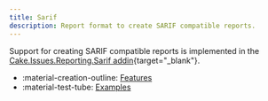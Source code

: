 ```yaml
---
title: Sarif
description: Report format to create SARIF compatible reports.
---
```


Support for creating SARIF compatible reports is implemented in the
[Cake.Issues.Reporting.Sarif addin](https://cakebuild.net/extensions/cake-issues-reporting-sarif/){target="_blank"}.

<div class="grid cards" markdown>

- :material-creation-outline: [Features](features.md)
- :material-test-tube: [Examples](examples.md)

</div>
